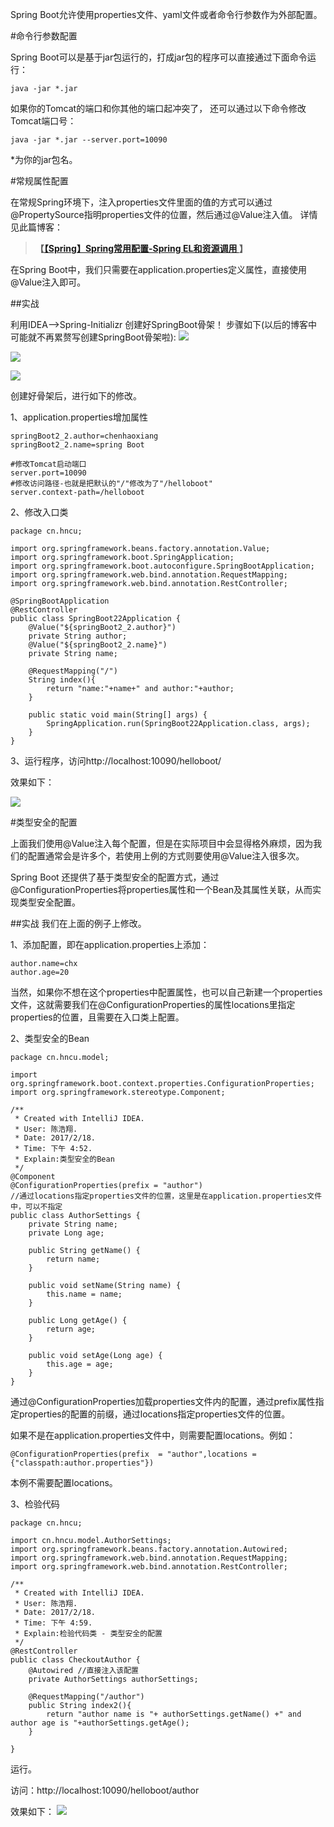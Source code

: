 ﻿Spring Boot允许使用properties文件、yaml文件或者命令行参数作为外部配置。

#命令行参数配置

Spring Boot可以是基于jar包运行的，打成jar包的程序可以直接通过下面命令运行：
```
java -jar *.jar
```

如果你的Tomcat的端口和你其他的端口起冲突了，
还可以通过以下命令修改Tomcat端口号：

```
java -jar *.jar --server.port=10090
```
*为你的jar包名。

#常规属性配置

在常规Spring环境下，注入properties文件里面的值的方式可以通过@PropertySource指明properties文件的位置，然后通过@Value注入值。
详情见此篇博客：
<blockquote cite='陈浩翔'>
<strong>【<a href='http://blog.csdn.net/qq_26525215' target='_blank'>【Spring】Spring常用配置-Spring EL和资源调用 </a>】</strong>
</blockquote>

在Spring Boot中，我们只需要在application.properties定义属性，直接使用@Value注入即可。

##实战

利用IDEA-->Spring-Initializr
创建好SpringBoot骨架！
步骤如下(以后的博客中可能就不再累赘写创建SpringBoot骨架啦):
![](http://img.blog.csdn.net/20170218162421605?watermark/2/text/aHR0cDovL2Jsb2cuY3Nkbi5uZXQvcXFfMjY1MjUyMTU=/font/5a6L5L2T/fontsize/400/fill/I0JBQkFCMA==/dissolve/70/gravity/SouthEast)

![](http://img.blog.csdn.net/20170218162618421?watermark/2/text/aHR0cDovL2Jsb2cuY3Nkbi5uZXQvcXFfMjY1MjUyMTU=/font/5a6L5L2T/fontsize/400/fill/I0JBQkFCMA==/dissolve/70/gravity/SouthEast)

![](http://img.blog.csdn.net/20170218162625840?watermark/2/text/aHR0cDovL2Jsb2cuY3Nkbi5uZXQvcXFfMjY1MjUyMTU=/font/5a6L5L2T/fontsize/400/fill/I0JBQkFCMA==/dissolve/70/gravity/SouthEast)


创建好骨架后，进行如下的修改。

1、application.properties增加属性
```
springBoot2_2.author=chenhaoxiang
springBoot2_2.name=spring Boot

#修改Tomcat启动端口
server.port=10090
#修改访问路径-也就是把默认的"/"修改为了"/helloboot"
server.context-path=/helloboot
```

2、修改入口类

```
package cn.hncu;

import org.springframework.beans.factory.annotation.Value;
import org.springframework.boot.SpringApplication;
import org.springframework.boot.autoconfigure.SpringBootApplication;
import org.springframework.web.bind.annotation.RequestMapping;
import org.springframework.web.bind.annotation.RestController;

@SpringBootApplication
@RestController
public class SpringBoot22Application {
	@Value("${springBoot2_2.author}")
	private String author;
	@Value("${springBoot2_2.name}")
	private String name;

	@RequestMapping("/")
	String index(){
		return "name:"+name+" and author:"+author;
	}

	public static void main(String[] args) {
		SpringApplication.run(SpringBoot22Application.class, args);
	}
}

```
3、运行程序，访问http://localhost:10090/helloboot/

效果如下：

![](http://img.blog.csdn.net/20170218164355241?watermark/2/text/aHR0cDovL2Jsb2cuY3Nkbi5uZXQvcXFfMjY1MjUyMTU=/font/5a6L5L2T/fontsize/400/fill/I0JBQkFCMA==/dissolve/70/gravity/SouthEast)

#类型安全的配置

上面我们使用@Value注入每个配置，但是在实际项目中会显得格外麻烦，因为我们的配置通常会是许多个，若使用上例的方式则要使用@Value注入很多次。

Spring Boot 还提供了基于类型安全的配置方式，通过@ConfigurationProperties将properties属性和一个Bean及其属性关联，从而实现类型安全配置。

##实战
我们在上面的例子上修改。

1、添加配置，即在application.properties上添加：

```
author.name=chx
author.age=20
```

当然，如果你不想在这个properties中配置属性，也可以自己新建一个properties文件，这就需要我们在@ConfigurationProperties的属性locations里指定properties的位置，且需要在入口类上配置。

2、类型安全的Bean

```
package cn.hncu.model;

import org.springframework.boot.context.properties.ConfigurationProperties;
import org.springframework.stereotype.Component;

/**
 * Created with IntelliJ IDEA.
 * User: 陈浩翔.
 * Date: 2017/2/18.
 * Time: 下午 4:52.
 * Explain:类型安全的Bean
 */
@Component
@ConfigurationProperties(prefix = "author")
//通过locations指定properties文件的位置，这里是在application.properties文件中，可以不指定
public class AuthorSettings {
    private String name;
    private Long age;

    public String getName() {
        return name;
    }

    public void setName(String name) {
        this.name = name;
    }

    public Long getAge() {
        return age;
    }

    public void setAge(Long age) {
        this.age = age;
    }
}

```
通过@ConfigurationProperties加载properties文件内的配置，通过prefix属性指定properties的配置的前缀，通过locations指定properties文件的位置。

如果不是在application.properties文件中，则需要配置locations。例如：

```
@ConfigurationProperties(prefix  = "author",locations = {"classpath:author.properties"})
```
本例不需要配置locations。

3、检验代码

```
package cn.hncu;

import cn.hncu.model.AuthorSettings;
import org.springframework.beans.factory.annotation.Autowired;
import org.springframework.web.bind.annotation.RequestMapping;
import org.springframework.web.bind.annotation.RestController;

/**
 * Created with IntelliJ IDEA.
 * User: 陈浩翔.
 * Date: 2017/2/18.
 * Time: 下午 4:59.
 * Explain:检验代码类 - 类型安全的配置
 */
@RestController
public class CheckoutAuthor {
    @Autowired //直接注入该配置
    private AuthorSettings authorSettings;

    @RequestMapping("/author")
    public String index2(){
        return "author name is "+ authorSettings.getName() +" and author age is "+authorSettings.getAge();
    }

}
```

运行。

访问：http://localhost:10090/helloboot/author

效果如下：
![](http://img.blog.csdn.net/20170218170632609?watermark/2/text/aHR0cDovL2Jsb2cuY3Nkbi5uZXQvcXFfMjY1MjUyMTU=/font/5a6L5L2T/fontsize/400/fill/I0JBQkFCMA==/dissolve/70/gravity/SouthEast)
